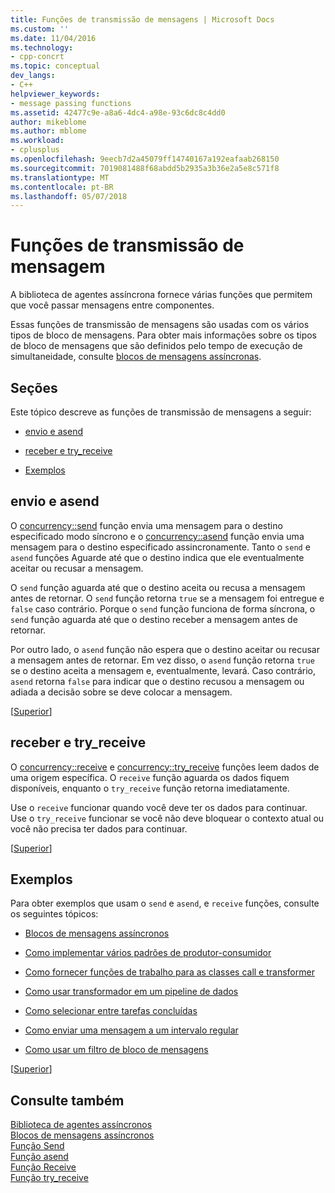 ```yaml
---
title: Funções de transmissão de mensagens | Microsoft Docs
ms.custom: ''
ms.date: 11/04/2016
ms.technology:
- cpp-concrt
ms.topic: conceptual
dev_langs:
- C++
helpviewer_keywords:
- message passing functions
ms.assetid: 42477c9e-a8a6-4dc4-a98e-93c6dc8c4dd0
author: mikeblome
ms.author: mblome
ms.workload:
- cplusplus
ms.openlocfilehash: 9eecb7d2a45079ff14740167a192eafaab268150
ms.sourcegitcommit: 7019081488f68abdd5b2935a3b36e2a5e8c571f8
ms.translationtype: MT
ms.contentlocale: pt-BR
ms.lasthandoff: 05/07/2018
---
```

# <a name="message-passing-functions"></a>Funções de transmissão de mensagem
A biblioteca de agentes assíncrona fornece várias funções que permitem que você passar mensagens entre componentes.  
  
 Essas funções de transmissão de mensagens são usadas com os vários tipos de bloco de mensagens. Para obter mais informações sobre os tipos de bloco de mensagens que são definidos pelo tempo de execução de simultaneidade, consulte [blocos de mensagens assíncronas](../../parallel/concrt/asynchronous-message-blocks.md).  
  
##  <a name="top"></a> Seções  
 Este tópico descreve as funções de transmissão de mensagens a seguir:  
  
-   [envio e asend](#send)  
  
-   [receber e try_receive](#receive)  
  
-   [Exemplos](#examples)  
  
##  <a name="send"></a> envio e asend  

 O [concurrency::send](reference/concurrency-namespace-functions.md#send) função envia uma mensagem para o destino especificado modo síncrono e o [concurrency::asend](reference/concurrency-namespace-functions.md#asend) função envia uma mensagem para o destino especificado assincronamente. Tanto o `send` e `asend` funções Aguarde até que o destino indica que ele eventualmente aceitar ou recusar a mensagem.  
  
 O `send` função aguarda até que o destino aceita ou recusa a mensagem antes de retornar. O `send` função retorna `true` se a mensagem foi entregue e `false` caso contrário. Porque o `send` função funciona de forma síncrona, o `send` função aguarda até que o destino receber a mensagem antes de retornar.  
  
 Por outro lado, o `asend` função não espera que o destino aceitar ou recusar a mensagem antes de retornar. Em vez disso, o `asend` função retorna `true` se o destino aceita a mensagem e, eventualmente, levará. Caso contrário, `asend` retorna `false` para indicar que o destino recusou a mensagem ou adiada a decisão sobre se deve colocar a mensagem.  
  
 [[Superior](#top)]  
  
##  <a name="receive"></a> receber e try_receive  

 O [concurrency::receive](reference/concurrency-namespace-functions.md#receive) e [concurrency::try_receive](reference/concurrency-namespace-functions.md#try_receive) funções leem dados de uma origem específica. O `receive` função aguarda os dados fiquem disponíveis, enquanto o `try_receive` função retorna imediatamente.  
  
 Use o `receive` funcionar quando você deve ter os dados para continuar. Use o `try_receive` funcionar se você não deve bloquear o contexto atual ou você não precisa ter dados para continuar.  
  
 [[Superior](#top)]  
  
##  <a name="examples"></a> Exemplos  
 Para obter exemplos que usam o `send` e `asend`, e `receive` funções, consulte os seguintes tópicos:  
  
-   [Blocos de mensagens assíncronos](../../parallel/concrt/asynchronous-message-blocks.md)  
  
-   [Como implementar vários padrões de produtor-consumidor](../../parallel/concrt/how-to-implement-various-producer-consumer-patterns.md)  
  
-   [Como fornecer funções de trabalho para as classes call e transformer](../../parallel/concrt/how-to-provide-work-functions-to-the-call-and-transformer-classes.md)  
  
-   [Como usar transformador em um pipeline de dados](../../parallel/concrt/how-to-use-transformer-in-a-data-pipeline.md)  
  
-   [Como selecionar entre tarefas concluídas](../../parallel/concrt/how-to-select-among-completed-tasks.md)  
  
-   [Como enviar uma mensagem a um intervalo regular](../../parallel/concrt/how-to-send-a-message-at-a-regular-interval.md)  
  
-   [Como usar um filtro de bloco de mensagens](../../parallel/concrt/how-to-use-a-message-block-filter.md)  
  
 [[Superior](#top)]  
  
## <a name="see-also"></a>Consulte também  
 [Biblioteca de agentes assíncronos](../../parallel/concrt/asynchronous-agents-library.md)   
 [Blocos de mensagens assíncronos](../../parallel/concrt/asynchronous-message-blocks.md)   
 [Função Send](reference/concurrency-namespace-functions.md#send)   
 [Função asend](reference/concurrency-namespace-functions.md#asend)   
 [Função Receive](reference/concurrency-namespace-functions.md#receive)   
 [Função try_receive](reference/concurrency-namespace-functions.md#try_receive)


